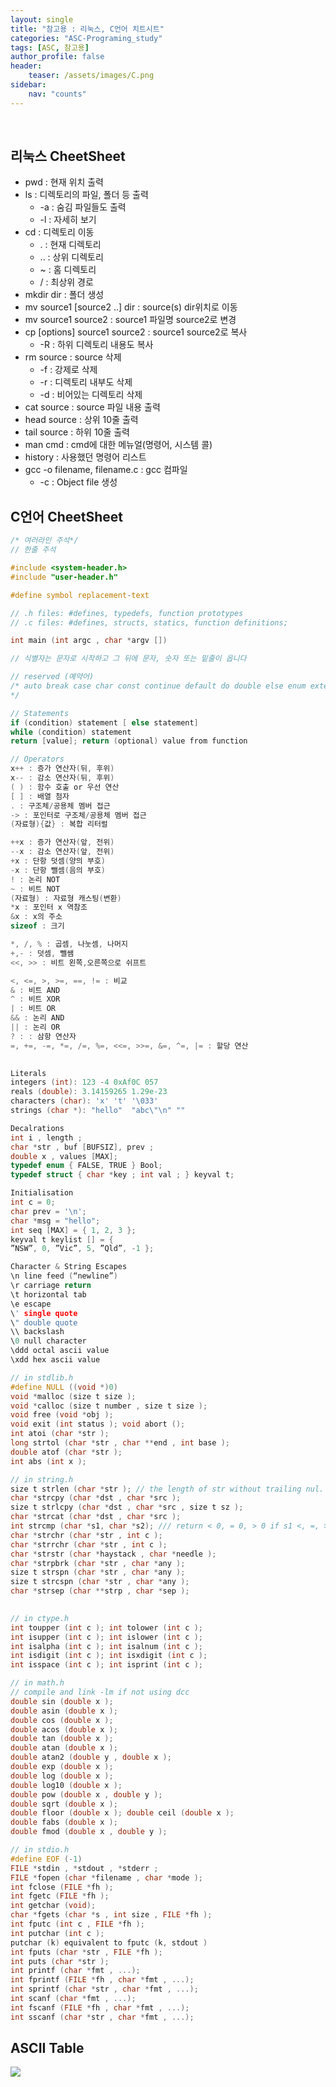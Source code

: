 ```yaml
---
layout: single
title: "참고용 : 리눅스, C언어 치트시트"
categories: "ASC-Programing_study"
tags: [ASC, 참고용]
author_profile: false
header:
    teaser: /assets/images/C.png
sidebar:
    nav: "counts"
---
```


<br>

## 리눅스 CheetSheet

- pwd : 현재 위치 출력
- ls : 디렉토리의 파일, 폴더 등 출력
    - -a : 숨김 파일들도 출력
    - -l : 자세히 보기
- cd : 디렉토리 이동
    - . : 현재 디렉토리
    - .. : 상위 디렉토리
    - ~ : 홈 디렉토리
    - / : 최상위 경로
- mkdir dir : 폴더 생성
- mv source1 [source2 ..] dir : source(s) dir위치로 이동
- mv source1 source2 : source1 파일명 source2로 변경
- cp [options] source1 source2 : source1 source2로 복사
    - -R : 하위 디렉토리 내용도 복사
- rm source : source 삭제
    - -f : 강제로 삭제
    - -r : 디렉토리 내부도 삭제
    - -d : 비어있는 디렉토리 삭제
- cat source : source 파일 내용 출력
- head source : 상위 10줄 출력
- tail source : 하위 10줄 출력
- man cmd : cmd에 대한 메뉴얼(명령어, 시스템 콜)
- history : 사용했던 명령어 리스트
- gcc -o filename, filename.c : gcc 컴파일
    - -c : Object file 생성

## C언어 CheetSheet

```c
/* 여러라인 주석*/
// 한줄 주석

#include <system-header.h>
#include "user-header.h"

#define symbol replacement-text

// .h files: #defines, typedefs, function prototypes
// .c files: #defines, structs, statics, function definitions;

int main (int argc , char *argv [])

// 식별자는 문자로 시작하고 그 뒤에 문자, 숫자 또는 밑줄이 옵니다

// reserved (예약어)
/* auto break case char const continue default do double else enum extern float for goto if inline int long register restrict return short signed sizeof static struct switch typedef union unsigned void volatile while Bool Complex Imaginary
*/

// Statements
if (condition) statement [ else statement]
while (condition) statement
return [value]; return (optional) value from function

// Operators
x++ : 증가 연산자(뒤, 후위)
x-- : 감소 연산자(뒤, 후위)
( ) : 함수 호출 or 우선 연산
[ ] : 배열 첨자
. : 구조체/공용체 멤버 접근
-> : 포인터로 구조체/공용체 멤버 접근
(자료형){값} : 복합 리터럴

++x : 증가 연산자(앞, 전위)
--x : 감소 연산자(앞, 전위)
+x : 단항 덧셈(양의 부호)
-x : 단항 뺄셈(음의 부호)
! : 논리 NOT
~ : 비트 NOT
(자료형) : 자료형 캐스팅(변환)
*x : 포인터 x 역참조
&x : x의 주소
sizeof : 크기

*, /, % : 곱셈, 나눗셈, 나머지
+,- : 덧셈, 뺄쌤
<<, >> : 비트 왼쪽,오른쪽으로 쉬프트

<, <=, >, >=, ==, != : 비교
& : 비트 AND
^ : 비트 XOR
| : 비트 OR
&& : 논리 AND
|| : 논리 OR
? : : 삼항 연산자
=, +=, -=, *=, /=, %=, <<=, >>=, &=, ^=, |= : 할당 연산
 

Literals
integers (int): 123 -4 0xAf0C 057
reals (double): 3.14159265 1.29e-23
characters (char): 'x' 't' '\033'
strings (char *): "hello"  "abc\"\n" ""

Decalrations
int i , length ;
char *str , buf [BUFSIZ], prev ;
double x , values [MAX];
typedef enum { FALSE, TRUE } Bool;
typedef struct { char *key ; int val ; } keyval t;

Initialisation
int c = 0;
char prev = '\n';
char *msg = "hello";
int seq [MAX] = { 1, 2, 3 };
keyval t keylist [] = {
”NSW”, 0, ”Vic”, 5, ”Qld”, -1 };

Character & String Escapes
\n line feed (“newline”) 
\r carriage return 
\t horizontal tab 
\e escape 
\' single quote 
\" double quote 
\\ backslash
\0 null character
\ddd octal ascii value
\xdd hex ascii value

// in stdlib.h
#define NULL ((void *)0)
void *malloc (size t size );
void *calloc (size t number , size t size );
void free (void *obj );
void exit (int status ); void abort ();
int atoi (char *str );
long strtol (char *str , char **end , int base );
double atof (char *str );
int abs (int x );

// in string.h
size t strlen (char *str ); // the length of str without trailing nul.
char *strcpy (char *dst , char *src );
size t strlcpy (char *dst , char *src , size t sz );
char *strcat (char *dst , char *src );
int strcmp (char *s1, char *s2); /// return < 0, = 0, > 0 if s1 <, =, > s2
char *strchr (char *str , int c );
char *strrchr (char *str , int c );
char *strstr (char *haystack , char *needle );
char *strpbrk (char *str , char *any );
size t strspn (char *str , char *any );
size t strcspn (char *str , char *any );
char *strsep (char **strp , char *sep );

 
// in ctype.h
int toupper (int c ); int tolower (int c );
int isupper (int c ); int islower (int c );
int isalpha (int c ); int isalnum (int c );
int isdigit (int c ); int isxdigit (int c );
int isspace (int c ); int isprint (int c );

// in math.h
// compile and link -lm if not using dcc
double sin (double x ); 
double asin (double x );
double cos (double x );
double acos (double x );
double tan (double x );
double atan (double x );
double atan2 (double y , double x );
double exp (double x );
double log (double x );
double log10 (double x );
double pow (double x , double y );
double sqrt (double x );
double floor (double x ); double ceil (double x );
double fabs (double x );
double fmod (double x , double y );

// in stdio.h
#define EOF (-1)
FILE *stdin , *stdout , *stderr ;
FILE *fopen (char *filename , char *mode );
int fclose (FILE *fh );
int fgetc (FILE *fh );
int getchar (void);
char *fgets (char *s , int size , FILE *fh );
int fputc (int c , FILE *fh );
int putchar (int c );
putchar (k) equivalent to fputc (k, stdout )
int fputs (char *str , FILE *fh );
int puts (char *str );
int printf (char *fmt , ...);
int fprintf (FILE *fh , char *fmt , ...);
int sprintf (char *str , char *fmt , ...);
int scanf (char *fmt , ...);
int fscanf (FILE *fh , char *fmt , ...);
int sscanf (char *str , char *fmt , ...);
```

## ASCII Table
![](https://velog.velcdn.com/images/hamseongjun/post/a120cc40-ca85-4885-acc0-49defe1d9a95/image.png)

